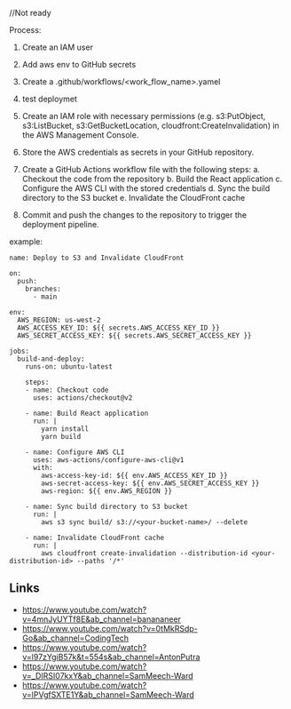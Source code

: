 //Not ready

Process:
1. Create an IAM user
2. Add aws env to GitHub secrets
3. Create a .github/workflows/<work_flow_name>.yamel
4. test deploymet






1. Create an IAM role with necessary permissions (e.g. s3:PutObject, s3:ListBucket, s3:GetBucketLocation, cloudfront:CreateInvalidation) in the AWS Management Console.
2. Store the AWS credentials as secrets in your GitHub repository.
3. Create a GitHub Actions workflow file with the following steps:
	a. Checkout the code from the repository
	b. Build the React application
	c. Configure the AWS CLI with the stored credentials
	d. Sync the build directory to the S3 bucket
	e. Invalidate the CloudFront cache
4. Commit and push the changes to the repository to trigger the deployment pipeline.




example: 


```
name: Deploy to S3 and Invalidate CloudFront

on:
  push:
    branches:
      - main

env:
  AWS_REGION: us-west-2
  AWS_ACCESS_KEY_ID: ${{ secrets.AWS_ACCESS_KEY_ID }}
  AWS_SECRET_ACCESS_KEY: ${{ secrets.AWS_SECRET_ACCESS_KEY }}

jobs:
  build-and-deploy:
    runs-on: ubuntu-latest

    steps:
    - name: Checkout code
      uses: actions/checkout@v2

    - name: Build React application
      run: |
        yarn install
        yarn build

    - name: Configure AWS CLI
      uses: aws-actions/configure-aws-cli@v1
      with:
        aws-access-key-id: ${{ env.AWS_ACCESS_KEY_ID }}
        aws-secret-access-key: ${{ env.AWS_SECRET_ACCESS_KEY }}
        aws-region: ${{ env.AWS_REGION }}

    - name: Sync build directory to S3 bucket
      run: |
        aws s3 sync build/ s3://<your-bucket-name>/ --delete

    - name: Invalidate CloudFront cache
      run: |
        aws cloudfront create-invalidation --distribution-id <your-distribution-id> --paths '/*'

```






## Links
- https://www.youtube.com/watch?v=4mnJyUYTf8E&ab_channel=banananeer
- https://www.youtube.com/watch?v=0tMkRSdp-Go&ab_channel=CodingTech
- https://www.youtube.com/watch?v=l97zYgiB57k&t=554s&ab_channel=AntonPutra
- https://www.youtube.com/watch?v=_DIRSI07kxY&ab_channel=SamMeech-Ward
- https://www.youtube.com/watch?v=lPVgfSXTE1Y&ab_channel=SamMeech-Ward
